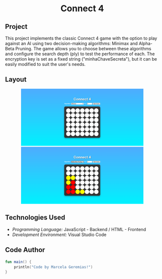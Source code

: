 <h1 align="center">Connect 4 </h1>

## Project
This project implements the classic Connect 4 game with the option to play against an AI using two decision-making algorithms: Minimax and Alpha-Beta Pruning. The game allows you to choose between these algorithms and configure the search depth (ply) to test the performance of each.
The encryption key is set as a fixed string ("minhaChaveSecreta"), but it can be easily modified to suit the user's needs.

## Layout
<div align="center">
  <img src="./imagens/connect_for.png" alt="App Screenshot" width="400"/>
  <img src="./imagens/connect_for_.png" alt="App Screenshot" width="400"/>
</div>

## Technologies Used
- *Programming Language:* JavaScript - Backend / HTML - Frontend
- *Development Environment:* Visual Studio Code

## Code Author
```kotlin
fun main() {
    println("Code by Marcela Geremias!")
}